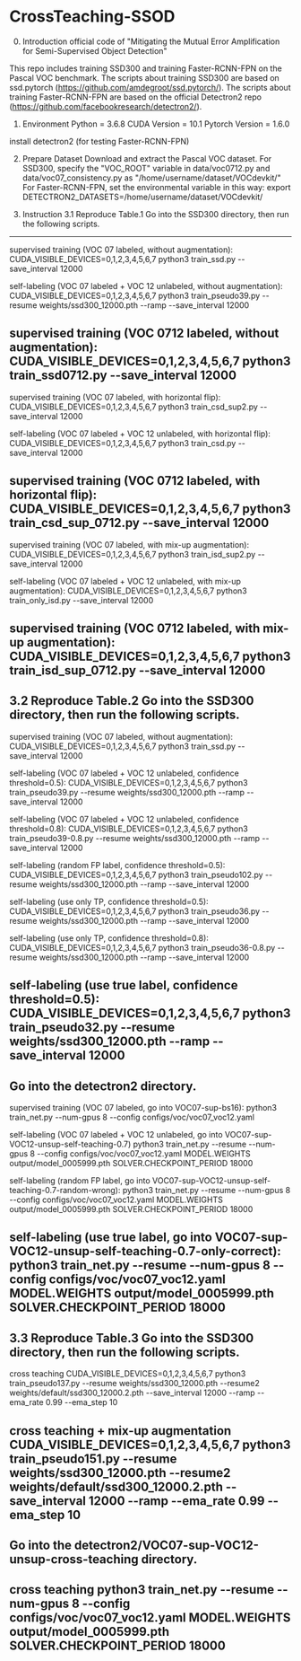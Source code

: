 # CrossTeaching-SSOD
0. Introduction
official code of "Mitigating the Mutual Error Amplification for Semi-Supervised Object Detection"

This repo includes training SSD300 and training Faster-RCNN-FPN on the Pascal VOC benchmark.
The scripts about training SSD300 are based on ssd.pytorch (https://github.com/amdegroot/ssd.pytorch/).
The scripts about training Faster-RCNN-FPN are based on the official Detectron2 repo (https://github.com/facebookresearch/detectron2/).

1. Environment
Python = 3.6.8
CUDA Version = 10.1
Pytorch Version = 1.6.0

install detectron2 (for testing Faster-RCNN-FPN)

2. Prepare Dataset
Download and extract the Pascal VOC dataset.
For SSD300, specify the "VOC_ROOT" variable in data/voc0712.py and data/voc07_consistency.py as "/home/username/dataset/VOCdevkit/"
For Faster-RCNN-FPN, set the environmental variable in this way: export DETECTRON2_DATASETS=/home/username/dataset/VOCdevkit/


3. Instruction
3.1 Reproduce Table.1
Go into the SSD300 directory, then run the following scripts.
----------------------------------------------------------------------------
supervised training (VOC 07 labeled, without augmentation):
CUDA_VISIBLE_DEVICES=0,1,2,3,4,5,6,7 python3 train_ssd.py --save_interval 12000

self-labeling (VOC 07 labeled + VOC 12 unlabeled, without augmentation):
CUDA_VISIBLE_DEVICES=0,1,2,3,4,5,6,7 python3 train_pseudo39.py --resume weights/ssd300_12000.pth --ramp --save_interval 12000

supervised training (VOC 0712 labeled, without augmentation):
CUDA_VISIBLE_DEVICES=0,1,2,3,4,5,6,7 python3 train_ssd0712.py --save_interval 12000
----------------------------------------------------------------------------
supervised training (VOC 07 labeled, with horizontal flip):
CUDA_VISIBLE_DEVICES=0,1,2,3,4,5,6,7 python3 train_csd_sup2.py --save_interval 12000

self-labeling (VOC 07 labeled + VOC 12 unlabeled, with horizontal flip):
CUDA_VISIBLE_DEVICES=0,1,2,3,4,5,6,7 python3 train_csd.py --save_interval 12000

supervised training (VOC 0712 labeled, with horizontal flip):
CUDA_VISIBLE_DEVICES=0,1,2,3,4,5,6,7 python3 train_csd_sup_0712.py --save_interval 12000
----------------------------------------------------------------------------
supervised training (VOC 07 labeled, with mix-up augmentation):
CUDA_VISIBLE_DEVICES=0,1,2,3,4,5,6,7 python3 train_isd_sup2.py --save_interval 12000

self-labeling (VOC 07 labeled + VOC 12 unlabeled, with mix-up augmentation):
CUDA_VISIBLE_DEVICES=0,1,2,3,4,5,6,7 python3 train_only_isd.py --save_interval 12000

supervised training (VOC 0712 labeled, with mix-up augmentation):
CUDA_VISIBLE_DEVICES=0,1,2,3,4,5,6,7 python3 train_isd_sup_0712.py --save_interval 12000
----------------------------------------------------------------------------



3.2 Reproduce Table.2
Go into the SSD300 directory, then run the following scripts.
----------------------------------------------------------------------------
supervised training (VOC 07 labeled, without augmentation):
CUDA_VISIBLE_DEVICES=0,1,2,3,4,5,6,7 python3 train_ssd.py --save_interval 12000

self-labeling (VOC 07 labeled + VOC 12 unlabeled, confidence threshold=0.5):
CUDA_VISIBLE_DEVICES=0,1,2,3,4,5,6,7 python3 train_pseudo39.py --resume weights/ssd300_12000.pth --ramp --save_interval 12000

self-labeling (VOC 07 labeled + VOC 12 unlabeled, confidence threshold=0.8):
CUDA_VISIBLE_DEVICES=0,1,2,3,4,5,6,7 python3 train_pseudo39-0.8.py --resume weights/ssd300_12000.pth --ramp --save_interval 12000

self-labeling (random FP label, confidence threshold=0.5):
CUDA_VISIBLE_DEVICES=0,1,2,3,4,5,6,7 python3 train_pseudo102.py --resume weights/ssd300_12000.pth --ramp --save_interval 12000

self-labeling (use only TP, confidence threshold=0.5):
CUDA_VISIBLE_DEVICES=0,1,2,3,4,5,6,7 python3 train_pseudo36.py --resume weights/ssd300_12000.pth --ramp --save_interval 12000

self-labeling (use only TP, confidence threshold=0.8):
CUDA_VISIBLE_DEVICES=0,1,2,3,4,5,6,7 python3 train_pseudo36-0.8.py --resume weights/ssd300_12000.pth --ramp --save_interval 12000

self-labeling (use true label, confidence threshold=0.5):
CUDA_VISIBLE_DEVICES=0,1,2,3,4,5,6,7 python3 train_pseudo32.py --resume weights/ssd300_12000.pth --ramp --save_interval 12000
----------------------------------------------------------------------------

Go into the detectron2 directory.
----------------------------------------------------------------------------
supervised training (VOC 07 labeled, go into VOC07-sup-bs16): 
python3 train_net.py --num-gpus 8 --config configs/voc/voc07_voc12.yaml

self-labeling (VOC 07 labeled + VOC 12 unlabeled, go into VOC07-sup-VOC12-unsup-self-teaching-0.7)
python3 train_net.py --resume --num-gpus 8 --config configs/voc/voc07_voc12.yaml MODEL.WEIGHTS output/model_0005999.pth SOLVER.CHECKPOINT_PERIOD 18000

self-labeling (random FP label, go into VOC07-sup-VOC12-unsup-self-teaching-0.7-random-wrong):
python3 train_net.py --resume --num-gpus 8 --config configs/voc/voc07_voc12.yaml MODEL.WEIGHTS output/model_0005999.pth SOLVER.CHECKPOINT_PERIOD 18000

self-labeling (use true label, go into VOC07-sup-VOC12-unsup-self-teaching-0.7-only-correct):
python3 train_net.py --resume --num-gpus 8 --config configs/voc/voc07_voc12.yaml MODEL.WEIGHTS output/model_0005999.pth SOLVER.CHECKPOINT_PERIOD 18000
----------------------------------------------------------------------------



3.3 Reproduce Table.3
Go into the SSD300 directory, then run the following scripts.
----------------------------------------------------------------------------
cross teaching
CUDA_VISIBLE_DEVICES=0,1,2,3,4,5,6,7 python3 train_pseudo137.py --resume weights/ssd300_12000.pth --resume2 weights/default/ssd300_12000.2.pth --save_interval 12000 --ramp --ema_rate 0.99 --ema_step 10

cross teaching + mix-up augmentation
CUDA_VISIBLE_DEVICES=0,1,2,3,4,5,6,7 python3 train_pseudo151.py --resume weights/ssd300_12000.pth --resume2 weights/default/ssd300_12000.2.pth --save_interval 12000 --ramp --ema_rate 0.99 --ema_step 10
----------------------------------------------------------------------------

Go into the detectron2/VOC07-sup-VOC12-unsup-cross-teaching directory.
----------------------------------------------------------------------------
cross teaching
python3 train_net.py --resume --num-gpus 8 --config configs/voc/voc07_voc12.yaml MODEL.WEIGHTS output/model_0005999.pth SOLVER.CHECKPOINT_PERIOD 18000
----------------------------------------------------------------------------
